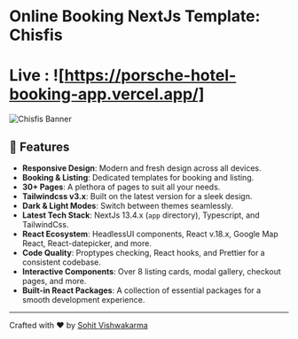 # Online Booking NextJs Template: Chisfis
# Live : ![https://porsche-hotel-booking-app.vercel.app/]


![Chisfis Banner](https://i.ibb.co/JqPfydC/b-landing.png) 

## 🌟 Features

- **Responsive Design**: Modern and fresh design across all devices.
- **Booking & Listing**: Dedicated templates for booking and listing.
- **30+ Pages**: A plethora of pages to suit all your needs.
- **Tailwindcss v3.x**: Built on the latest version for a sleek design.
- **Dark & Light Modes**: Switch between themes seamlessly.
- **Latest Tech Stack**: NextJs 13.4.x (`app` directory), Typescript, and TailwindCss.
- **React Ecosystem**: HeadlessUI components, React v.18.x, Google Map React, React-datepicker, and more.
- **Code Quality**: Proptypes checking, React hooks, and Prettier for a consistent codebase.
- **Interactive Components**: Over 8 listing cards, modal gallery, checkout pages, and more.
- **Built-in React Packages**: A collection of essential packages for a smooth development experience.


---

Crafted with ❤️ by [Sohit Vishwakarma](https://github.com/SOHITVISH)
